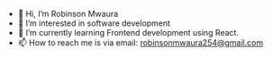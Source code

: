 - 👋 Hi, I’m Robinson Mwaura
- 👀 I’m interested in software development
- 🌱 I’m currently learning Frontend development using React.
- 📫 How to reach me is via email: robinsonmwaura254@gmail.com

<!---
robynroby/robynroby is a ✨ special ✨ repository because its `README.md` (this file) appears on your GitHub profile.
You can click the Preview link to take a look at your changes.
--->

